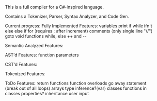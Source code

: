 This is a full compiler for a C#-inspired language.

Contains a Tokenizer, Parser, Syntax Analyzer, and Code Gen.

Current progress:
Fully Implemented Features:
variables
print
if
while
ifn't
else
else if
for (requires ; after increment)
comments (only single line "//")
goto
void functions
while, else
++ and --


Semantic Analyzed Features:


AST'd Features:
function parameters


CST'd Features:


Tokenized Features:

ToDo Features:
return functions
function overloads
go away statement (break out of all loops)
arrays
type inference?(var)
classes
functions in classes
properties?
inheritance
user input
